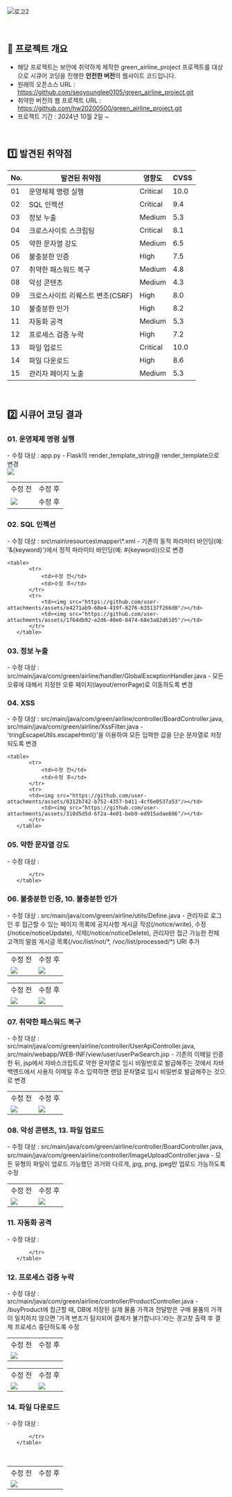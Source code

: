 ![로고2](https://github.com/seoyounglee0105/green_airline_project/assets/106488607/45885ada-932d-4640-93a8-4a84d451bb9c)




<br>

## 🚀 프로젝트 개요
- 해당 프로젝트는 보안에 취약하게 제작한 green_airline_project 프로젝트를 대상으로 시큐어 코딩을 진행한 <b>안전한 버전</b>의 웹사이트 코드입니다.
-   원래의 오픈소스 URL : https://github.com/seoyounglee0105/green_airline_project.git
-   취약한 버전의 웹 프로젝트 URL : https://github.com/hw20200500/green_airline_project.git
- 프로젝트 기간 : 2024년 10월 2일 ~ 


<br> 



## 1️⃣ 발견된 취약점
<table>
    <thead>
        <tr>
            <th>No.</th>
            <th>발견된 취약점</th>
            <th>영향도</th>
            <th>CVSS</th>
        </tr>
    </thead>
    <tbody>
        <tr>
            <td>01</td>
            <td>운영체제 명령 실행</td>
            <td>Critical</td>
            <td>10.0</td>
        </tr>
        <tr>
            <td>02</td>
            <td>SQL 인젝션</td>
            <td>Critical</td>
            <td>9.4</td>
        </tr>
        <tr>
            <td>03</td>
            <td>정보 누출</td>
            <td>Medium</td>
            <td>5.3</td>
        </tr>
        <tr>
            <td>04</td>
            <td>크로스사이트 스크립팅</td>
            <td>Critical</td>
            <td>8.1</td>
        </tr>
        <tr>
            <td>05</td>
            <td>약한 문자열 강도</td>
            <td>Medium</td>
            <td>6.5</td>
        </tr>
        <tr>
            <td>06</td>
            <td>불충분한 인증</td>
            <td>High</td>
            <td>7.5</td>
        </tr>
        <tr>
            <td>07</td>
            <td>취약한 패스워드 복구</td>
            <td>Medium</td>
            <td>4.8</td>
        </tr>
        <tr>
            <td>08</td>
            <td>악성 콘텐츠</td>
            <td>Medium</td>
            <td>4.3</td>
        </tr>
        <tr>
            <td>09</td>
            <td>크로스사이트 리퀘스트 변조(CSRF)</td>
            <td>High</td>
            <td>8.0</td>
        </tr>
        <tr>
            <td>10</td>
            <td>불충분한 인가</td>
            <td>High</td>
            <td>8.2</td>
        </tr>
        <tr>
            <td>11</td>
            <td>자동화 공격</td>
            <td>Medium</td>
            <td>5.3</td>
        </tr>
        <tr>
            <td>12</td>
            <td>프로세스 검증 누락</td>
            <td>High</td>
            <td>7.2</td>
        </tr>
        <tr>
            <td>13</td>
            <td>파일 업로드</td>
            <td>Critical</td>
            <td>10.0</td>
        </tr>
        <tr>
            <td>14</td>
            <td>파일 다운로드</td>
            <td>High</td>
            <td>8.6</td>
        </tr>
        <tr>
            <td>15</td>
            <td>관리자 페이지 노출</td>
            <td>Medium</td>
            <td>5.3</td>
        </tr>
    </tbody>
</table>

    
<br>

## 2️⃣ 시큐어 코딩 결과

<h3>01. 운영체제 명령 실행</h3>
   - 수정 대상 : app.py
   - Flask의 render_template_string을 render_template으로 변경 <br>
   <img src="https://github.com/user-attachments/assets/318dd94b-6cf3-4742-8326-a250caa95aff"/>
   
   <table>
       <tr>
           <td>수정 전</td>
           <td>수정 후</td>
       </tr>
       <tr>
           <td><img src="https://github.com/user-attachments/assets/e37f0d8e-8663-4bdd-bc4e-37fb53384758"/></td>
           <td>수정 후</td>
       </tr>
   </table>
   

<h3>02. SQL 인젝션</h3>
   - 수정 대상 : src\main\resources\mapper\*.xml
   - 기존의 동적 파라미터 바인딩(예: '&{keyword}')에서 정적 파라미터 바인딩(예: #{keyword})으로 변경

    <table>
           <tr>
               <td>수정 전</td>
               <td>수정 후</td>
           </tr>
           <tr>
               <td><img src="https://github.com/user-attachments/assets/e4271ab9-68e4-419f-8276-635137f266d0"/></td>
               <td><img src="https://github.com/user-attachments/assets/1f64db92-e2d6-40e6-8474-68e3a82d6105"/></td>
           </tr>
       </table>
     
     

<h3>03. 정보 누출</h3>
   - 수정 대상 : src/main/java/com/green/airline/handler/GlobalExceptionHandler.java
   - 모든 오류에 대해서 지정한 오류 페이지(layout/errorPage)로 이동하도록 변경

<h3>04. XSS</h3>
   - 수정 대상 : src/main/java/com/green/airline/controller/BoardController.java, src/main/java/com/green/airline/XssFilter.java
   - 'tringEscapeUtils.escapeHtml()'을 이용하여 모든 입력한 값을 단순 문자열로 저장되도록 변경

    <table>
           <tr>
               <td>수정 전</td>
               <td>수정 후</td>
           </tr>
           <tr>
           <td><img src="https://github.com/user-attachments/assets/0312b742-b752-4357-b411-4cf6e0537a53"/></td>
               <td><img src="https://github.com/user-attachments/assets/310d5d5d-6f2a-4e01-beb9-ed915adae686"/></td>
           </tr>
       </table>
     
<h3>05. 약한 문자열 강도</h3>
   - 수정 대상 : 

   <table>
           <tr>
               <td>수정 전</td>
               <td>수정 후</td>
           </tr>
           <tr>
               <td><img src="https://github.com/user-attachments/assets/0312b742-b752-4357-b411-4cf6e0537a53"/></td>
               <td><img src="https://github.com/user-attachments/assets/310d5d5d-6f2a-4e01-beb9-ed915adae686"/></td>

           </tr>
       </table>


<h3>06. 불충분한 인증, 10. 불충분한 인가</h3>
   - 수정 대상 : src/main/java/com/green/airline/utils/Define.java
   - 관리자로 로그인 후 접근할 수 있는 페이지 목록에 공지사항 게시글 작성(/notice/write), 수정(/notice/noticeUpdate), 삭제(/notice/noticeDelete), 관리자만 접근 가능한 전체 고객의 말씀 게시글 목록(/voc/list/not/*, /voc/list/processed/*) URI 추가 

   <table>
           <tr>
               <td>수정 전</td>
               <td>수정 후</td>
           </tr>
           <tr>
               <td><img src="https://github.com/user-attachments/assets/e314bb7d-bfe5-4a3b-9830-eaa9010dced0"/></td>
               <td><img src="https://github.com/user-attachments/assets/96084c11-106c-495e-a749-2f3527dec243"/></td>
           </tr>
       </table>



<h3>07. 취약한 패스워드 복구</h3>
   - 수정 대상 : src/main/java/com/green/airline/controller/UserApiController.java, src/main/webapp/WEB-INF/view/user/userPwSearch.jsp
   - 기존의 이메일 인증한 뒤, jsp에서 자바스크립트로 약한 문자열로 임시 비밀번호로 발급해주는 것에서 자바 백엔드에서 사용자 이메일 주소 입력하면 랜덤 문자열로 임시 비밀번호 발급해주는 것으로 변경

   <table>
           <tr>
               <td>수정 전</td>
               <td>수정 후</td>
           </tr>
           <tr>
               <td><img src="https://github.com/user-attachments/assets/a7756017-3a03-4ca2-a53c-6817afe023c5"/></td>
               <td><img src="https://github.com/user-attachments/assets/994d789f-6af2-4bef-8ed1-922f19dd6d47"/></td>
           </tr>
       </table>



<h3>08. 악성 콘텐츠, 13. 파일 업로드</h3>
   - 수정 대상 : src/main/java/com/green/airline/controller/BoardController.java, src/main/java/com/green/airline/controller/ImageUploadController.java
   - 모든 유형의 파일이 업로드 가능했던 과거와 다르게, jpg, png, jpeg만 업로드 가능하도록 수정 

   <table>
           <tr>
               <td>수정 전</td>
               <td>수정 후</td>
           </tr>
           <tr>
               <td><img src="https://github.com/user-attachments/assets/01bab206-699d-4e0f-8dde-9f4d67c73130"/></td>
               <td><img src="https://github.com/user-attachments/assets/4cabbc8c-a374-4344-a0dc-059a2ac58fef"/></td>
           </tr>
       </table>



<h3>11. 자동화 공격</h3>
   - 수정 대상 : 

   <table>
           <tr>
               <td>수정 전</td>
               <td>수정 후</td>
           </tr>
           <tr>
               <td><img src="https://github.com/user-attachments/assets/17fbda86-f5e3-4b2a-a95b-2f1d09ef5576"/></td>
               <td><img src=""/></td>

           </tr>
       </table>



<h3>12. 프로세스 검증 누락</h3>
   - 수정 대상 : src/main/java/com/green/airline/controller/ProductController.java
   - /buyProduct에 접근할 때, DB에 저장된 실제 물품 가격과 전달받은 구매 물품의 가격이 일치하지 않으면 '가격 변조가 탐지되어 결제가 불가합니다.'라는 경고창 출력 후 결제 프로세스 중단하도록 수정 

   <table>
           <tr>
               <td>수정 전</td>
               <td>수정 후</td>
           </tr>
           <tr>
               <td><img src="https://github.com/user-attachments/assets/32745158-9d37-43a8-8738-8438441f01dd"/></td>
               <td><img src="https://github.com/user-attachments/assets/10b558b3-b4b4-47ad-bebf-54e201c7d500"/></td>
           </tr>
       </table>

<h3>14. 파일 다운로드</h3>
   - 수정 대상 : 

   <table>
           <tr>
               <td>수정 전</td>
               <td>수정 후</td>
           </tr>
           <tr>
               <td><img src="https://github.com/user-attachments/assets/155f300e-3d73-4db6-a71e-c9195f6fd5f6"/></td>
               <td><img src=""/></td>

           </tr>
       </table>

<br>

